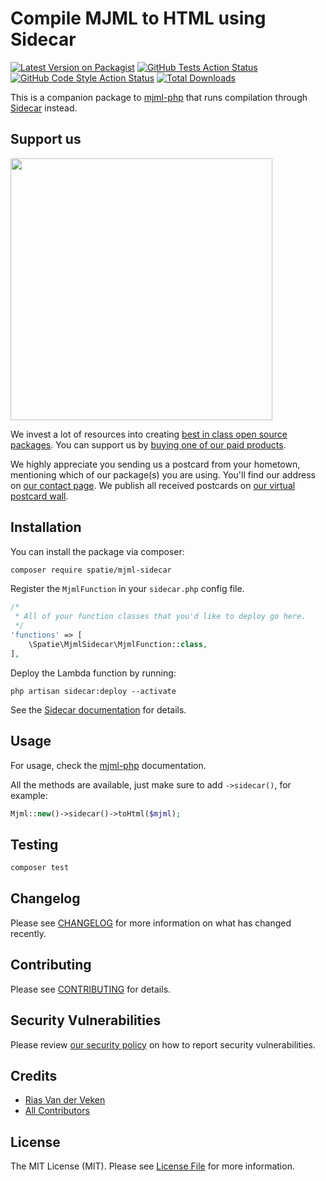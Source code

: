 # Compile MJML to HTML using Sidecar

[![Latest Version on Packagist](https://img.shields.io/packagist/v/spatie/mjml-sidecar.svg?style=flat-square)](https://packagist.org/packages/spatie/mjml-sidecar)
[![GitHub Tests Action Status](https://img.shields.io/github/actions/workflow/status/spatie/mjml-sidecar/run-tests.yml?branch=main&label=tests&style=flat-square)](https://github.com/spatie/mjml-sidecar/actions?query=workflow%3Arun-tests+branch%3Amain)
[![GitHub Code Style Action Status](https://img.shields.io/github/actions/workflow/status/spatie/mjml-sidecar/fix-php-code-style-issues.yml?branch=main&label=code%20style&style=flat-square)](https://github.com/spatie/mjml-sidecar/actions?query=workflow%3A"Fix+PHP+code+style+issues"+branch%3Amain)
[![Total Downloads](https://img.shields.io/packagist/dt/spatie/mjml-sidecar.svg?style=flat-square)](https://packagist.org/packages/spatie/mjml-sidecar)

This is a companion package to [mjml-php](https://github.com/spatie/mjml-php) that runs compilation through [Sidecar](https://hammerstone.dev/sidecar) instead.

## Support us

[<img src="https://github-ads.s3.eu-central-1.amazonaws.com/mjml-sidecar.jpg?t=1" width="419px" />](https://spatie.be/github-ad-click/mjml-sidecar)

We invest a lot of resources into creating [best in class open source packages](https://spatie.be/open-source). You can support us by [buying one of our paid products](https://spatie.be/open-source/support-us).

We highly appreciate you sending us a postcard from your hometown, mentioning which of our package(s) you are using. You'll find our address on [our contact page](https://spatie.be/about-us). We publish all received postcards on [our virtual postcard wall](https://spatie.be/open-source/postcards).

## Installation

You can install the package via composer:

```bash
composer require spatie/mjml-sidecar
```

Register the `MjmlFunction` in your `sidecar.php` config file.

```php
/*
 * All of your function classes that you'd like to deploy go here.
 */
'functions' => [
    \Spatie\MjmlSidecar\MjmlFunction::class,
],
```

Deploy the Lambda function by running:

```shell
php artisan sidecar:deploy --activate
```

See the [Sidecar documentation](https://hammerstone.dev/sidecar/docs/main/functions/deploying) for details.

## Usage

For usage, check the [mjml-php](https://github.com/spatie/mjml-php) documentation.

All the methods are available, just make sure to add `->sidecar()`, for example:

```php
Mjml::new()->sidecar()->toHtml($mjml);
```

## Testing

```bash
composer test
```

## Changelog

Please see [CHANGELOG](CHANGELOG.md) for more information on what has changed recently.

## Contributing

Please see [CONTRIBUTING](CONTRIBUTING.md) for details.

## Security Vulnerabilities

Please review [our security policy](../../security/policy) on how to report security vulnerabilities.

## Credits

- [Rias Van der Veken](https://github.com/spatie)
- [All Contributors](../../contributors)

## License

The MIT License (MIT). Please see [License File](LICENSE.md) for more information.
